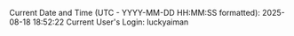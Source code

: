 Current Date and Time (UTC - YYYY-MM-DD HH:MM:SS formatted): 2025-08-18 18:52:22
Current User's Login: luckyaiman
